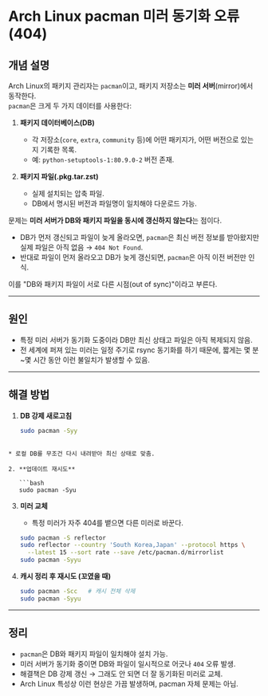 # Arch Linux pacman 미러 동기화 오류 (404)

## 개념 설명
Arch Linux의 패키지 관리자는 `pacman`이고, 패키지 저장소는 **미러 서버**(mirror)에서 동작한다.  
`pacman`은 크게 두 가지 데이터를 사용한다:

1. **패키지 데이터베이스(DB)**  
   - 각 저장소(`core`, `extra`, `community` 등)에 어떤 패키지가, 어떤 버전으로 있는지 기록한 목록.  
   - 예: `python-setuptools-1:80.9.0-2` 버전 존재.

2. **패키지 파일(.pkg.tar.zst)**  
   - 실제 설치되는 압축 파일.  
   - DB에서 명시된 버전과 파일명이 일치해야 다운로드 가능.

문제는 **미러 서버가 DB와 패키지 파일을 동시에 갱신하지 않는다**는 점이다.  
- DB가 먼저 갱신되고 파일이 늦게 올라오면, `pacman`은 최신 버전 정보를 받아왔지만 실제 파일은 아직 없음 → `404 Not Found`.  
- 반대로 파일이 먼저 올라오고 DB가 늦게 갱신되면, `pacman`은 아직 이전 버전만 인식.

이를 "DB와 패키지 파일이 서로 다른 시점(out of sync)"이라고 부른다.

---

## 원인
- 특정 미러 서버가 동기화 도중이라 DB만 최신 상태고 파일은 아직 복제되지 않음.
- 전 세계에 퍼져 있는 미러는 일정 주기로 rsync 동기화를 하기 때문에, 짧게는 몇 분~몇 시간 동안 이런 불일치가 발생할 수 있음.

---

## 해결 방법
1. **DB 강제 새로고침**
   ```bash
   sudo pacman -Syy
```

* 로컬 DB를 무조건 다시 내려받아 최신 상태로 맞춤.

2. **업데이트 재시도**

   ```bash
   sudo pacman -Syu
   ```

3. **미러 교체**

   * 특정 미러가 자주 404를 뱉으면 다른 미러로 바꾼다.

   ```bash
   sudo pacman -S reflector
   sudo reflector --country 'South Korea,Japan' --protocol https \
     --latest 15 --sort rate --save /etc/pacman.d/mirrorlist
   sudo pacman -Syyu
   ```

4. **캐시 정리 후 재시도 (꼬였을 때)**

   ```bash
   sudo pacman -Scc   # 캐시 전체 삭제
   sudo pacman -Syyu
   ```

---

## 정리

* `pacman`은 DB와 패키지 파일이 일치해야 설치 가능.
* 미러 서버가 동기화 중이면 DB와 파일이 일시적으로 어긋나 `404` 오류 발생.
* 해결책은 DB 강제 갱신 → 그래도 안 되면 더 잘 동기화된 미러로 교체.
* Arch Linux 특성상 이런 현상은 가끔 발생하며, pacman 자체 문제는 아님.


